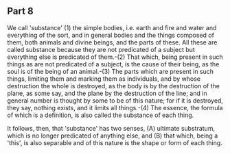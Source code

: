 ## Part 8

We call 'substance' (1) the simple bodies, i.e.
earth and fire and water and everything of the sort, and in general bodies and the things composed of them, both animals and divine beings, and the parts of these.
All these are called substance because they are not predicated of a subject but everything else is predicated of them.-(2) That which, being present in such things as are not predicated of a subject, is the cause of their being, as the soul is of the being of an animal.-(3) The parts which are present in such things, limiting them and marking them as individuals, and by whose destruction the whole is destroyed, as the body is by the destruction of the plane, as some say, and the plane by the destruction of the line; and in general number is thought by some to be of this nature; for if it is destroyed, they say, nothing exists, and it limits all things.-(4) The essence, the formula of which is a definition, is also called the substance of each thing.

It follows, then, that 'substance' has two senses, (A) ultimate substratum, which is no longer predicated of anything else, and (B) that which, being a 'this', is also separable and of this nature is the shape or form of each thing.

